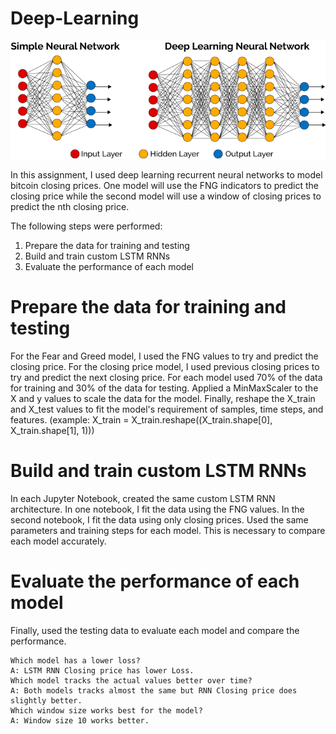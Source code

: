 # Deep-Learning

![picture](https://github.com/amanafzali/Bootcamp_Deep-Learning/blob/main/Pictures/Deep-Learning-blog.png?raw=true)


In this assignment, I used deep learning recurrent neural networks to model bitcoin closing prices. One model will use the FNG indicators to predict the closing price while the second model will use a window of closing prices to predict the nth closing price.

The following steps were performed:

1. Prepare the data for training and testing
2. Build and train custom LSTM RNNs
3. Evaluate the performance of each model

# Prepare the data for training and testing

For the Fear and Greed model, I used the FNG values to try and predict the closing price.
For the closing price model, I used previous closing prices to try and predict the next closing price.
For each model used 70% of the data for training and 30% of the data for testing.
Applied a MinMaxScaler to the X and y values to scale the data for the model.
Finally, reshape the X_train and X_test values to fit the model's requirement of samples, time steps, and features. (example: X_train = X_train.reshape((X_train.shape[0], X_train.shape[1], 1)))

# Build and train custom LSTM RNNs

In each Jupyter Notebook, created the same custom LSTM RNN architecture. In one notebook, I fit the data using the FNG values. In the second notebook, I fit the data using only closing prices.
Used the same parameters and training steps for each model. This is necessary to compare each model accurately.

# Evaluate the performance of each model

Finally, used the testing data to evaluate each model and compare the performance.

    Which model has a lower loss?
    A: LSTM RNN Closing price has lower Loss.
    Which model tracks the actual values better over time?
    A: Both models tracks almost the same but RNN Closing price does slightly better.
    Which window size works best for the model?
    A: Window size 10 works better.